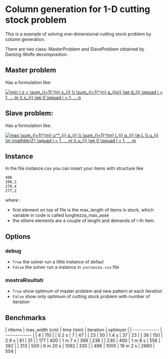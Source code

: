 # Column generation for 1-D cutting stock problem
This is a example of solving one-dimensional cutting stock problem by column generation.


There are two class: MasterProblem and SlaveProblem obtained by Dantzig-Wolfe decomposition.

## Master problem
Has a formulation like:


<a href="https://www.codecogs.com/eqnedit.php?latex=min&space;\;z&space;=&space;\sum_{j=1}^{n}&space;x_{j}&space;\\&space;\sum_{j=1}^{n}&space;a_{ijxj}&space;\ge&space;d_{i}&space;\qquad&space;i&space;=&space;1,&space;...,m&space;\\&space;x_{j}&space;\ge&space;0&space;\qquad&space;i&space;=&space;1,&space;...,n" target="_blank"><img src="https://latex.codecogs.com/gif.latex?min&space;\;z&space;=&space;\sum_{j=1}^{n}&space;x_{j}&space;\\&space;\sum_{j=1}^{n}&space;a_{ijxj}&space;\ge&space;d_{i}&space;\qquad&space;i&space;=&space;1,&space;...,m&space;\\&space;x_{j}&space;\ge&space;0&space;\qquad&space;i&space;=&space;1,&space;...,n" title="min \;z = \sum_{j=1}^{n} x_{j} \\ \sum_{j=1}^{n} a_{ijxj} \ge d_{i} \qquad i = 1, ...,m \\ x_{j} \ge 0 \qquad i = 1, ...,n" /></a>

## Slave problem:
Has a formulation like:


<a href="https://www.codecogs.com/eqnedit.php?latex=max&space;\sum_{i=1}^{m}&space;u^*_{i}&space;q_{i}&space;\\&space;\sum_{i=1}^{m}&space;l_{i}&space;q_{i}&space;\le&space;L&space;\\&space;u_{i}&space;\in&space;\mathbb{Z}&space;\qquad&space;i&space;=&space;1,&space;...,m&space;\\&space;u_{i}&space;\ge&space;0&space;\qquad&space;i&space;=&space;1,&space;...,m" target="_blank"><img src="https://latex.codecogs.com/gif.latex?max&space;\sum_{i=1}^{m}&space;u^*_{i}&space;q_{i}&space;\\&space;\sum_{i=1}^{m}&space;l_{i}&space;q_{i}&space;\le&space;L&space;\\&space;u_{i}&space;\in&space;\mathbb{Z}&space;\qquad&space;i&space;=&space;1,&space;...,m&space;\\&space;u_{i}&space;\ge&space;0&space;\qquad&space;i&space;=&space;1,&space;...,m" title="max \sum_{i=1}^{m} u^*_{i} q_{i} \\ \sum_{i=1}^{m} l_{i} q_{i} \le L \\ u_{i} \in \mathbb{Z} \qquad i = 1, ...,m \\ u_{i} \ge 0 \qquad i = 1, ...,m" /></a>


## Instance
In the file instance.csv you can insert your items with structure like 
```
400
280,2
279,4
277,2
```
where :
- first element on top of file is the max_length of items in stock, which variable in code is called lunghezza_max_asse
- the othere elements are a couple of lenght and demands of i-th item.

## Options

### debug 
- ```True``` the solver run a little instance of defaul
- ```False``` the solver run a instance in ```instances.csv``` file

### mostraRisultati
- ```True``` show optimum of master problem and new pattern at each iteration
- ```False``` show only optimum of cutting stock problem with number of iteration


## Benchmarks

| nItems  | max_width (cm) | time (min) | iteration  | optimum |
| ------------- | ------------- |
| 4  | 110  |   | 0.2 s  |  7  | 47 |
| 23  | 50  | 1.4 s  | 37  |  23  |
| 38  | 150  | 2.9 s  | 61  |  31  |
| 177  | 400  | 1 m 7 s  | 396 |  236  |
| 230  | 400  | 1 m 8 s  | 556  |  382  |
| 313  | 500  | 6 m 20 s  | 1092  |  330  |
| 496  | 1000  | 18 m 2 s  | 2660  |  504  |